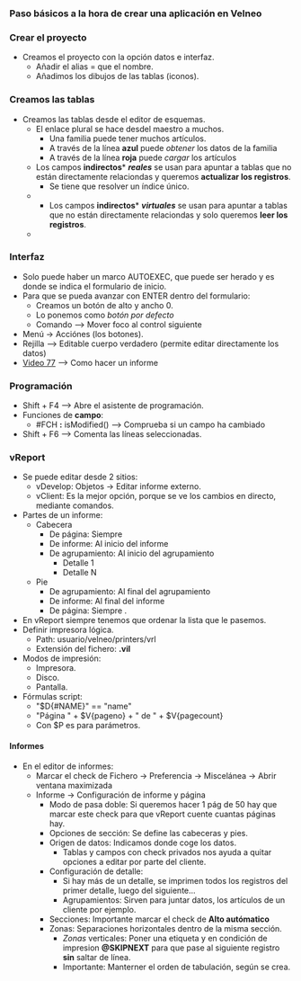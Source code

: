 


### Paso básicos a la hora de crear una aplicación en Velneo
### Crear el proyecto
* Creamos el proyecto con la opción datos e interfaz.
  * Añadir el alias = que el nombre.
  * Añadimos los dibujos de las tablas (iconos).
 
### Creamos las tablas
* Creamos las tablas desde el editor de esquemas.
  *  El enlace plural se hace desdel maestro a muchos.
     * Una familia puede tener muchos artículos.
     * A través de la línea **azul** puede *obtener* los datos de la familia
     *  A través de la línea **roja** puede *cargar* los artículos
   * Los campos **indirectos*** ***reales*** se usan para apuntar a tablas que no están directamente relaciondas y queremos **actualizar los registros**.
     * Se tiene que resolver un índice único.  
   * * Los campos **indirectos*** ***virtuales*** se usan para apuntar a tablas que no están directamente relaciondas y solo queremos **leer los registros**. 
   * 
### Interfaz
* Solo puede haber un marco AUTOEXEC, que puede ser herado y es donde se indica el formulario de inicio.
* Para que se pueda avanzar con ENTER dentro del formulario:
   *  Creamos un botón de alto y ancho 0.
   *  Lo ponemos como *botón por defecto*
   *  Comando --> Mover foco al control siguiente
 * Menú -> Acciónes (los botones).  
 * Rejilla --> Editable cuerpo verdadero (permite editar directamente los datos)
 * [Video 77](https://www.youtube.com/watch?v=-1NGm5foTdo&list=PL-bVpgNOlmioFuAHHTmRlXX2dlof9w_tY&index=77) --> Como hacer un informe 
   
### Programación 
   * Shift + F4 --> Abre el asistente de programación.
   * Funciones de **campo**:
     *  #FCH **:** isModified() --> Comprueba si un campo ha cambiado
   * Shift + F6 --> Comenta las líneas seleccionadas.
   
### vReport
* Se puede editar desde 2 sitios:
  * vDevelop: Objetos -> Editar informe externo.
  * vClient: Es la mejor opción, porque se ve los cambios en directo, mediante comandos.
* Partes de un informe:
   *  Cabecera 
      * De página: Siempre
      * De informe: Al inicio del informe
      * De agrupamiento: Al inicio del agrupamiento
         * Detalle 1
         * Detalle N
  * Pie 
    * De agrupamiento: Al final del agrupamiento
    * De informe: Al final del informe
     * De página: Siempre .
* En vReport siempre tenemos que ordenar la lista que le pasemos. 
* Definir impresora lógica.
   *  Path: usuario/velneo/printers/vrl
    * Extensión del fichero: **.vil**
 *  Modos de impresión:
     * Impresora.
     * Disco.
     * Pantalla. 
 * Fórmulas script:
    * "$D{#NAME}" == "name" 
    * "Página " + $V{pageno} + " de " + $V{pagecount}
    * Con $P es para parámetros.
#### Informes
* En el editor de informes:
    * Marcar el check de Fichero -> Preferencia -> Miscelánea -> Abrir ventana maximizada
    * Informe -> Configuración de informe y página  
       * Modo de pasa doble: Si queremos hacer 1 pág de 50 hay que marcar este check para que vReport cuente cuantas páginas hay.
       * Opciones de sección: Se define las cabeceras y pies.
       * Origen de datos: Indicamos donde coge los datos.
          * Tablas y campos con check privados nos ayuda a quitar opciones a editar por parte del cliente.
        * Configuración de detalle: 
           * Si hay más de un detalle, se imprimen todos los registros del primer detalle, luego del siguiente... 
           * Agrupamientos: Sirven para juntar datos, los artículos de un cliente por ejemplo.
         * Secciones: Importante marcar el check de **Alto autómatico** 
         * Zonas: Separaciones horizontales dentro de la misma sección.
            * *Zonas* verticales: Poner una etiqueta y en condición de impresion **@SKIPNEXT** para que pase al siguiente registro **sin** saltar de línea.
            * Importante: Manterner el orden de tabulación, según se crea.
<!--stackedit_data:
eyJoaXN0b3J5IjpbNDIzMTA4ODEsLTEwMzI5OTcwODgsMTkwMz
YzNjAzMywxMTk4MzkwMDEzLDE0ODQzNTE5MTUsLTE4OTU0MTI3
NDAsNjMxODEyMjgyLDM4NTc0NDE2MywtMTAzMjUxMjgzNywtMj
AxNjA0MDE0OCwtNDcxODQwMjcwLC00NTQyODQ4OTUsNDExNzYz
MTczLC0xNTExNDc4NzIzLC0yODgxNzYwNTMsLTc4NDgzNjMyLD
E1MDg4NDExODQsOTQ2MDI1MjgzLC0xNzc1NDk4ODM4LC05ODIy
MDQyODZdfQ==
-->